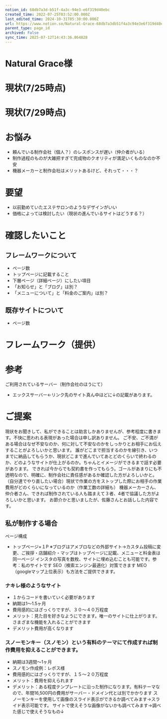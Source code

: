 ```yaml
---
notion_id: 68db7a3d-b51f-4a3c-94e3-e6f319d40ebc
created_time: 2022-07-25T03:52:00.000Z
last_edited_time: 2024-10-31T05:30:00.000Z
url: https://www.notion.so/Natural-Grace-68db7a3db51f4a3c94e3e6f319d40ebc
parent_type: page_id
archived: False
sync_time: 2025-07-12T14:43:36.864828
---
```


# Natural Grace様

# 現状(7/25時点)
# 現状(7/29時点)
# お悩み
- 頼んでいる制作会社（個人？）のレスポンスが遅い（仲介者がいる）
- 制作過程のものが大雑把すぎて完成物のクオリティが満足いくものなのか不安
- 機器メーカーと制作会社はメリットあるけど、それって・・・？
# 要望
- 以前勤めていたエステサロンのようなデザインがいい
- 価格によっては検討したい（現状の進んでいるサイトはどうする？）
# 確認したいこと
## フレームワークについて
- ページ数
- トップページに記載すること
- 下層ページ（詳細ページ）にしたい項目
- 「お知らせ」と「ブログ」は別？
- 「メニューについて」と「料金のご案内」は別？
## 既存サイトについて
- ページ数
# フレームワーク（提供）
# 参考
ご利用されているサーバー（制作会社のほうにて）
- エックスサーバー←リンク先のサイト真ん中ほどに↓の記載があります。
# ご提案
現状をお聞きして、私ができることは助言しかありませんが、参考程度に書きます。不快に思われる表現があった場合は申し訳ありません。
ご不安、ご不満がある場合はなぜ不安なのか、何に対して不安なのかをしっかりとお相手にお伝えすることがよろしいかと思います。
誰がどこまで担当するのかを線引き、いつまでに納品してもらうか、現状どこまで進んでいてあとどのくらいで終わるのか、どのようなサイトが仕上がるのか。ちゃんとイメージができるまで話す必要があります。
できれば今からでも契約書を作ってもらう。ゴールがあまりにも不透明なので、明確に、制作会社に責任感があるか確認した方がよろしいかと。
（自分達でやり直したい場合）現状で作業の方をストップした際にお相手の作業費用がどのくらいになっているのか（作業工数の詳細も）
機器メーカーさん、仲介者さん、できれば制作されている人も踏まえて３者、4者で協議した方がよろしいかと思います。
お節介かと思いましたが、佐藤さんとお話しした内容です。
## 私が制作する場合
ページ構成
- トップページ×１P
※ブログはアメブロなどの外部サイト→カスタム投稿に変更、ご挨拶・店舗紹介・マップはトップページに記載、メニューと料金表は同一ページ
インスタの写真を数枚、サイトに埋め込むことも可能です。参考：私のサイトです
SEO（検索エンジン最適化）対策できます
MEO（googleマップ上位表示）も方法をご提供できます。
### ナキレ様のようなサイト
- １からコードを書いていく必要があります
- 納期は1〜1.5ヶ月
- 費用感的にはざっくりですが、３０〜４０万程度
- メリット：見た目を好きなようにできます。唯一のサイトに仕上がります。さまざまな機能を入れることができます
- デメリット費用が高くなります
### スノーモンキー（スノモン）という有料のテーマにて作成すれば制作費用を抑えることができます。
- 納期は3週間〜1ヶ月
- スノモン作成例：レポス様
- 費用感的にはざっくりですが、１５〜２０万程度
- メリット：費用を抑えられます
- デメリット：ある程度テンプレートに沿った制作になります。有料テーマなので、年間16,500円の費用がサーバー・ドメイン代とは別でかかります
スノーモンキーを使用して画像のスライド表示ができるか調べてみます→スライド表示可能です。
サイトで使えそうな画像がないかも調べてみます→調べた感じで使えそうなもの↓